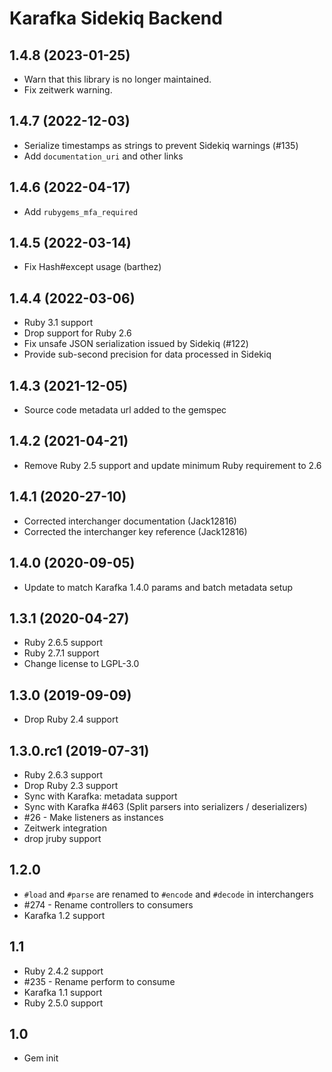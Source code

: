 # Karafka Sidekiq Backend

## 1.4.8 (2023-01-25)
- Warn that this library is no longer maintained.
- Fix zeitwerk warning.

## 1.4.7 (2022-12-03)
- Serialize timestamps as strings to prevent Sidekiq warnings (#135)
- Add `documentation_uri` and other links

## 1.4.6 (2022-04-17)
- Add `rubygems_mfa_required`

## 1.4.5 (2022-03-14)
- Fix Hash#except usage (barthez)

## 1.4.4 (2022-03-06)
- Ruby 3.1 support
- Drop support for Ruby 2.6
- Fix unsafe JSON serialization issued by Sidekiq (#122)
- Provide sub-second precision for data processed in Sidekiq

## 1.4.3 (2021-12-05)
- Source code metadata url added to the gemspec

## 1.4.2 (2021-04-21)
- Remove Ruby 2.5 support and update minimum Ruby requirement to 2.6

## 1.4.1 (2020-27-10)
- Corrected interchanger documentation (Jack12816)
- Corrected the interchanger key reference (Jack12816)

## 1.4.0 (2020-09-05)
- Update to match Karafka 1.4.0 params and batch metadata setup

## 1.3.1 (2020-04-27)
- Ruby 2.6.5 support
- Ruby 2.7.1 support
- Change license to LGPL-3.0

## 1.3.0 (2019-09-09)
- Drop Ruby 2.4 support

## 1.3.0.rc1 (2019-07-31)
- Ruby 2.6.3 support
- Drop Ruby 2.3 support
- Sync with Karafka: metadata support
- Sync with Karafka #463 (Split parsers into serializers / deserializers)
- #26 - Make listeners as instances
- Zeitwerk integration
- drop jruby support

## 1.2.0
- ```#load``` and ```#parse``` are renamed to ```#encode``` and ```#decode``` in interchangers
- #274 - Rename controllers to consumers
- Karafka 1.2 support

## 1.1
- Ruby 2.4.2 support
- #235 - Rename perform to consume
- Karafka 1.1 support
- Ruby 2.5.0 support

## 1.0

- Gem init
